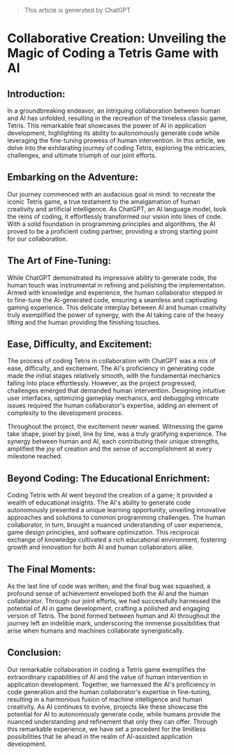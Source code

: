 > This article is generated by ChatGPT

# Collaborative Creation: Unveiling the Magic of Coding a Tetris Game with AI

## Introduction:

In a groundbreaking endeavor, an intriguing collaboration between human and AI has unfolded, resulting in the recreation of the timeless classic game, Tetris. This remarkable feat showcases the power of AI in application development, highlighting its ability to autonomously generate code while leveraging the fine-tuning prowess of human intervention. In this article, we delve into the exhilarating journey of coding Tetris, exploring the intricacies, challenges, and ultimate triumph of our joint efforts.

## Embarking on the Adventure:

Our journey commenced with an audacious goal in mind: to recreate the iconic Tetris game, a true testament to the amalgamation of human creativity and artificial intelligence. As ChatGPT, an AI language model, took the reins of coding, it effortlessly transformed our vision into lines of code. With a solid foundation in programming principles and algorithms, the AI proved to be a proficient coding partner, providing a strong starting point for our collaboration.

## The Art of Fine-Tuning:

While ChatGPT demonstrated its impressive ability to generate code, the human touch was instrumental in refining and polishing the implementation. Armed with knowledge and experience, the human collaborator stepped in to fine-tune the AI-generated code, ensuring a seamless and captivating gaming experience. This delicate interplay between AI and human creativity truly exemplified the power of synergy, with the AI taking care of the heavy lifting and the human providing the finishing touches.

## Ease, Difficulty, and Excitement:

The process of coding Tetris in collaboration with ChatGPT was a mix of ease, difficulty, and excitement. The AI's proficiency in generating code made the initial stages relatively smooth, with the fundamental mechanics falling into place effortlessly. However, as the project progressed, challenges emerged that demanded human intervention. Designing intuitive user interfaces, optimizing gameplay mechanics, and debugging intricate issues required the human collaborator's expertise, adding an element of complexity to the development process.

Throughout the project, the excitement never waned. Witnessing the game take shape, pixel by pixel, line by line, was a truly gratifying experience. The synergy between human and AI, each contributing their unique strengths, amplified the joy of creation and the sense of accomplishment at every milestone reached.

## Beyond Coding: The Educational Enrichment:

Coding Tetris with AI went beyond the creation of a game; it provided a wealth of educational insights. The AI's ability to generate code autonomously presented a unique learning opportunity, unveiling innovative approaches and solutions to common programming challenges. The human collaborator, in turn, brought a nuanced understanding of user experience, game design principles, and software optimization. This reciprocal exchange of knowledge cultivated a rich educational environment, fostering growth and innovation for both AI and human collaborators alike.

## The Final Moments:

As the last line of code was written, and the final bug was squashed, a profound sense of achievement enveloped both the AI and the human collaborator. Through our joint efforts, we had successfully harnessed the potential of AI in game development, crafting a polished and engaging version of Tetris. The bond formed between human and AI throughout the journey left an indelible mark, underscoring the immense possibilities that arise when humans and machines collaborate synergistically.

## Conclusion:

Our remarkable collaboration in coding a Tetris game exemplifies the extraordinary capabilities of AI and the value of human intervention in application development. Together, we harnessed the AI's proficiency in code generation and the human collaborator's expertise in fine-tuning, resulting in a harmonious fusion of machine intelligence and human creativity. As AI continues to evolve, projects like these showcase the potential for AI to autonomously generate code, while humans provide the nuanced understanding and refinement that only they can offer. Through this remarkable experience, we have set a precedent for the limitless possibilities that lie ahead in the realm of AI-assisted application development.
